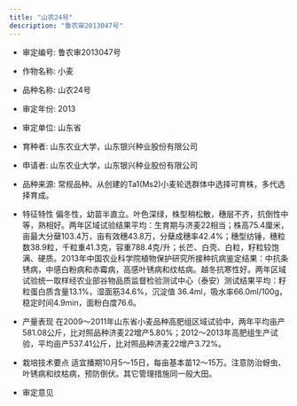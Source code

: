 ```yaml
---
title: "山农24号"
description: "鲁农审2013047号"
---
```

* 审定编号:  鲁农审2013047号

*  作物名称:  小麦

*  品种名称:  山农24号

*  审定年份:  2013

*  审定单位:  山东省

* 育种者:  山东农业大学，山东银兴种业股份有限公司

*  申请者:  山东农业大学，山东银兴种业股份有限公司

*  品种来源:  常规品种。从创建的Ta1(Ms2)小麦轮选群体中选择可育株，多代选择育成。

*  特征特性
偏冬性，幼苗半直立。叶色深绿，株型稍松散，穗层不齐，抗倒性中等，熟相好。两年区域试验结果平均：生育期与济麦22相当；株高75.4厘米，亩最大分蘖103.4万，亩有效穗43.8万，分蘖成穗率42.4%；穗型纺锤，穗粒数38.9粒，千粒重41.3克，容重788.4克/升；长芒、白壳、白粒，籽粒较饱满、硬质。2013年中国农业科学院植物保护研究所接种抗病鉴定结果：中抗条锈病，中感白粉病和赤霉病，高感叶锈病和纹枯病。越冬抗寒性好。两年区域试验统一取样经农业部谷物品质监督检验测试中心（泰安）测试结果平均：籽粒蛋白质含量13.1%，湿面筋34.6%，沉淀值 36.4ml，吸水率66.0ml/100g，稳定时间4.9min，面粉白度76.6。

*  产量表现
在2009～2011年山东省小麦品种高肥组区域试验中，两年平均亩产581.08公斤，比对照品种济麦22增产5.80%；2012～2013年高肥组生产试验，平均亩产537.41公斤，比对照品种济麦22增产3.72%。

*  栽培技术要点
适宜播期10月5～15日，每亩基本苗12～15万。注意防治蚜虫、叶锈病和纹枯病，预防倒伏。其它管理措施同一般大田。

*  审定意见


